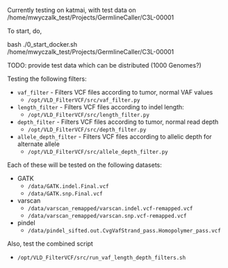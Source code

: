 Currently testing on katmai, with test data on /home/mwyczalk_test/Projects/GermlineCaller/C3L-00001

To start, do,

bash ./0_start_docker.sh /home/mwyczalk_test/Projects/GermlineCaller/C3L-00001

TODO: provide test data which can be distributed (1000 Genomes?)

Testing the following filters:
* `vaf_filter` - Filters VCF files according to tumor, normal VAF values
  * `/opt/VLD_FilterVCF/src/vaf_filter.py`
* `length_filter` - Filters VCF files according to indel length:
  * `/opt/VLD_FilterVCF/src/length_filter.py`
* `depth_filter` - Filters VCF files according to tumor, normal read depth
  * `/opt/VLD_FilterVCF/src/depth_filter.py`
* `allele_depth_filter` - Filters VCF files according to allelic depth for alternate allele
  * `/opt/VLD_FilterVCF/src/allele_depth_filter.py`

Each of these will be tested on the following datasets:
* GATK
  * `/data/GATK.indel.Final.vcf`
  * `/data/GATK.snp.Final.vcf`
* varscan
  * `/data/varscan_remapped/varscan.indel.vcf-remapped.vcf`
  * `/data/varscan_remapped/varscan.snp.vcf-remapped.vcf`
* pindel
  * `/data/pindel_sifted.out.CvgVafStrand_pass.Homopolymer_pass.vcf`

Also, test the combined script
  * `/opt/VLD_FilterVCF/src/run_vaf_length_depth_filters.sh`
